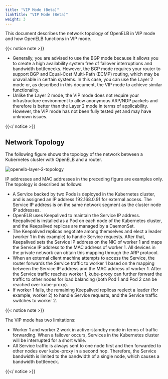 ```yaml
---
title: "VIP Mode (Beta)"
linkTitle: "VIP Mode (Beta)"
weight: 3
---
```


This document describes the network topology of OpenELB in VIP mode and how OpenELB functions in VIP mode.

{{< notice note >}}

* Generally, you are advised to use the BGP mode because it allows you to create a high availability system free of failover interruptions and bandwidth bottlenecks. However, the BGP mode requires your router to support BGP and Equal-Cost Multi-Path (ECMP) routing, which may be unavailable in certain systems. In this case, you can use the Layer 2 mode or, as described in this document, the VIP mode to achieve similar functionality.
* Unlike the Layer 2 mode, the VIP mode does not require your infrastructure environment to allow anonymous ARP/NDP packets and therefore is better than the Layer 2 mode in terms of applicability. However, the VIP mode has not been fully tested yet and may have unknown issues.

{{</ notice >}}

## Network Topology

The following figure shows the topology of the network between a Kubernetes cluster with OpenELB and a router.

![openelb-layer-2-topology](/images/en/docs/concepts/vip-mode-beta/openelb-vip-mode-topology.png)

IP addresses and MAC addresses in the preceding figure are examples only. The topology is described as follows:

* A Service backed by two Pods is deployed in the Kubernetes cluster, and is assigned an IP address 192.168.0.91 for external access. The Service IP address is on the same network segment as the cluster node IP addresses.
* OpenELB uses Keepalived to maintain the Service IP address. Keepalived is installed as a Pod on each node of the Kubernetes cluster, and the Keepalived replicas are managed by a DaemonSet.
* The Keepalived replicas negotiate among themselves and elect a leader (worker 1 in this example) to handle Service requests. After that, Keepalived sets the Service IP address on the NIC of worker 1 and maps the Service IP address to the MAC address of worker 1. All devices in the private network can obtain this mapping through the ARP protocol.
* When an external client machine attempts to access the Service, the router forwards the Service traffic to worker 1 based on the mapping between the Service IP address and the MAC address of worker 1. After the Service traffic reaches worker 1, kube-proxy can further forward the traffic to other nodes for load balancing (both Pod 1 and Pod 2 can be reached over kube-proxy).
* If worker 1 fails, the remaining Keepalived replicas reelect a leader (for example, worker 2) to handle Service requests, and the Service traffic switches to worker 2.

{{< notice note >}}

The VIP mode has two limitations:

* Worker 1 and worker 2 work in active-standby mode in terms of traffic forwarding. When a failover occurs, Services in the Kubernetes cluster will be interrupted for a short while.
* All Service traffic is always sent to one node first and then forwarded to other nodes over kube-proxy in a second hop. Therefore, the Service bandwidth is limited to the bandwidth of a single node, which causes a bandwidth bottleneck.

{{</ notice >}}
